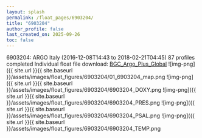 ```yaml
---
layout: splash
permalink: /float_pages/6903204/
title: "6903204"
author_profile: false
last_created_on: 2025-09-26
toc: false
---
```

 
6903204: ARGO Italy (2016-12-08T14:43 to 2018-02-21T04:45)
87 profiles completed
Individual float file download: [BGC_Argo_Plus_Global](https://ftp.soest.hawaii.edu/bgc_argo_plus/Individual_Floats/outliers_removed/6903204_Sprof_processed.nc)
![img-png]({{ site.url }}{{ site.baseurl }}/assets/images/float_figures/6903204/01_6903204_map.png
![img-png]({{ site.url }}{{ site.baseurl }}/assets/images/float_figures/6903204/6903204_DOXY.png
![img-png]({{ site.url }}{{ site.baseurl }}/assets/images/float_figures/6903204/6903204_PRES.png
![img-png]({{ site.url }}{{ site.baseurl }}/assets/images/float_figures/6903204/6903204_PSAL.png
![img-png]({{ site.url }}{{ site.baseurl }}/assets/images/float_figures/6903204/6903204_TEMP.png
